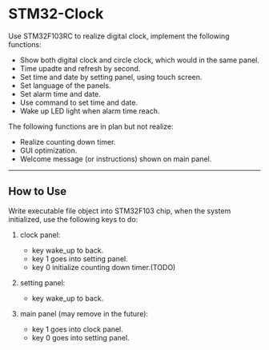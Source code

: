 # STM32-Clock

Use STM32F103RC to realize digital clock, implement the following functions:
* Show both digital clock and circle clock, which would in the same panel.
* Time upadte and refresh by second.
* Set time and date by setting panel, using touch screen.
* Set language of the panels.
* Set alarm time and date.
* Use command to set time and date.
* Wake up LED light when alarm time reach.

The following functions are in plan but not realize:
* Realize counting down timer.
* GUI optimization.
* Welcome message (or instructions) shown on main panel.

----

## How to Use

Write executable file object into STM32F103 chip, when the system initialized, use the following keys to do:

1. clock panel:
	* key wake_up to back.
	* key 1 goes into setting panel.
	* key 0 initialize counting down timer.(TODO)

2. setting panel:
	* key wake_up to back.

3. main panel (may remove in the future):
	* key 1 goes into clock panel.
	* key 0 goes into setting panel.